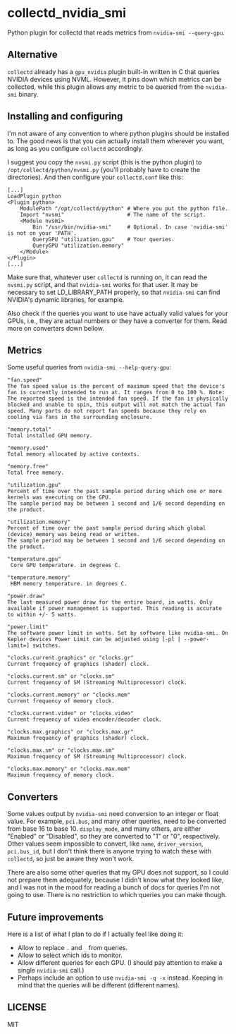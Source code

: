 collectd_nvidia_smi
===================

Python plugin for collectd that reads metrics from `nvidia-smi --query-gpu`.

## Alternative

`collectd` already has a `gpu_nvidia` plugin built-in written in C that queries NVIDIA devices using NVML. However, it pins down which metrics can be collected, while this plugin allows any metric to be queried from the `nvidia-smi` binary.

## Installing and configuring

I'm not aware of any convention to where python plugins should be installed to. The good news is that you can actually install them wherever you want, as long as you configure `collectd` accordingly.

I suggest you copy the `nvsmi.py` script (this is the python plugin) to `/opt/collectd/python/nvsmi.py` (you'll probably have to create the directories). And then configure your `collectd.conf` like this:

```
[...]
LoadPlugin python
<Plugin python>
    ModulePath "/opt/collectd/python" # Where you put the python file.
    Import "nvsmi"                    # The name of the script.
    <Module nvsmi>
    	Bin "/usr/bin/nvidia-smi"     # Optional. In case 'nvidia-smi' is not on your 'PATH'.
        QueryGPU "utilization.gpu"    # Your queries.
        QueryGPU "utilization.memory"
    </Module>
</Plugin>
[...]
```

Make sure that, whatever user `collectd` is running on, it can read the `nvsmi.py` script, and that `nvidia-smi` works for that user. It may be necessary to set LD_LIBRARY_PATH properly, so that `nvidia-smi` can find NVIDIA's dynamic libraries, for example.

Also check if the queries you want to use have actually valid values for your GPUs, i.e., they are actual numbers or they have a converter for them. Read more on converters down bellow.

## Metrics

Some useful queries from `nvidia-smi --help-query-gpu`:

	"fan.speed"
	The fan speed value is the percent of maximum speed that the device's fan is currently intended to run at. It ranges from 0 to 100 %. Note: The reported speed is the intended fan speed. If the fan is physically blocked and unable to spin, this output will not match the actual fan speed. Many parts do not report fan speeds because they rely on cooling via fans in the surrounding enclosure.

	"memory.total"
	Total installed GPU memory.

	"memory.used"
	Total memory allocated by active contexts.

	"memory.free"
	Total free memory.

	"utilization.gpu"
	Percent of time over the past sample period during which one or more kernels was executing on the GPU.
	The sample period may be between 1 second and 1/6 second depending on the product.

	"utilization.memory"
	Percent of time over the past sample period during which global (device) memory was being read or written.
	The sample period may be between 1 second and 1/6 second depending on the product.

	"temperature.gpu"
	 Core GPU temperature. in degrees C.

	"temperature.memory"
	 HBM memory temperature. in degrees C.

	"power.draw"
	The last measured power draw for the entire board, in watts. Only available if power management is supported. This reading is accurate to within +/- 5 watts.

	"power.limit"
	The software power limit in watts. Set by software like nvidia-smi. On Kepler devices Power Limit can be adjusted using [-pl | --power-limit=] switches.

	"clocks.current.graphics" or "clocks.gr"
	Current frequency of graphics (shader) clock.

	"clocks.current.sm" or "clocks.sm"
	Current frequency of SM (Streaming Multiprocessor) clock.

	"clocks.current.memory" or "clocks.mem"
	Current frequency of memory clock.

	"clocks.current.video" or "clocks.video"
	Current frequency of video encoder/decoder clock.

	"clocks.max.graphics" or "clocks.max.gr"
	Maximum frequency of graphics (shader) clock.

	"clocks.max.sm" or "clocks.max.sm"
	Maximum frequency of SM (Streaming Multiprocessor) clock.

	"clocks.max.memory" or "clocks.max.mem"
	Maximum frequency of memory clock.

## Converters

Some values output by `nvidia-smi` need conversion to an integer or float value. For example, `pci.bus`, and many other queries, need to be converted from base 16 to base 10. `display_mode`, and many others, are either "Enabled" or "Disabled", so they are converted to "1" or "0", respectively. Other values seem impossible to convert, like `name`, `driver_version`, `pci.bus_id`, but I don't think there is anyone trying to watch these with `collectd`, so just be aware they won't work.

There are also some other queries that my GPU does not support, so I could not prepare them adequately, because I didn't know what they looked like, and I was not in the mood for reading a bunch of docs for queries I'm not going to use. There is no restriction to which queries you can make though.

<!-- By default any value is considered a "gauge", except those that I know what they are. -->

## Future improvements

Here is a list of what I plan to do if I actually feel like doing it:

 - Allow to replace `.` and `_` from queries.
 - Allow to select which ids to monitor.
 - Allow different queries for each GPU. (I should pay attention to make a single `nvidia-smi` call.)
 - Perhaps include an option to use `nvidia-smi -q -x` instead. Keeping in mind that the queries will be different (different names).

## LICENSE

MIT
